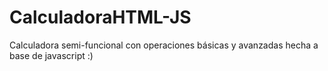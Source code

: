 # CalculadoraHTML-JS
Calculadora semi-funcional con operaciones básicas y avanzadas hecha a base de javascript :)
